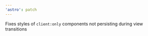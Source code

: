 ```yaml
---
'astro': patch
---
```


Fixes styles of `client:only` components not persisting during view transitions
